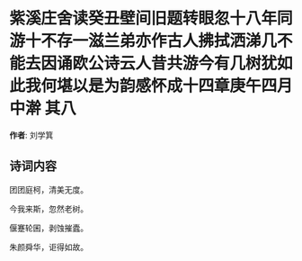 # 紫溪庄舍读癸丑壁间旧题转眼忽十八年同游十不存一滋兰弟亦作古人拂拭洒涕几不能去因诵欧公诗云人昔共游今有几树犹如此我何堪以是为韵感怀成十四章庚午四月中澣  其八

**作者**: 刘学箕

## 诗词内容

团团庭柯，清美无度。

今我来斯，忽然老树。

偃蹇轮囷，剥蚀摧蠹。

朱颜舜华，讵得如故。

